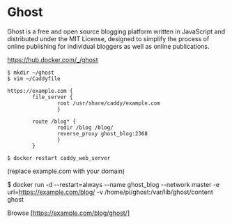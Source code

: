 # Ghost
Ghost is a free and open source blogging platform written in JavaScript and distributed under the MIT License, designed to simplify the process of online publishing for individual bloggers as well as online publications.

https://hub.docker.com/_/ghost

```
$ mkdir ~/ghost
$ vim ~/Caddyfile

https://example.com {
        file_server {
                root /usr/share/caddy/example.com
                }

        route /blog* {
                redir /blog /blog/
                reverse_proxy ghost_blog:2368
                }
        }
        
$ docker restart caddy_web_server
```
(replace example.com with your domain)

$ docker run -d --restart=always --name ghost_blog --network master -e url=https://example.com/blog/ -v /home/pi/ghost:/var/lib/ghost/content ghost

Browse [https://example.com/blog/ghost/]
